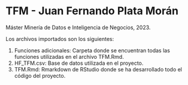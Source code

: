 # TFM - Juan Fernando Plata Morán
Máster Minería de Datos e Inteligencia de Negocios, 2023.

Los archivos importados son los siguientes:

1. Funciones adicionales: Carpeta donde se encuentran todas las funciones utilizadas en el archivo TFM.Rmd.
2. HF_TFM.csv: Base de datos utilizada en el proyecto.
3. TFM.Rmd: Rmarkdown de RStudio donde se ha desarrollado todo el código del proyecto.
